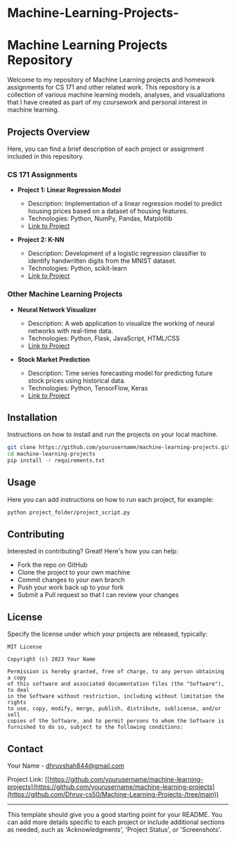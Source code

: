 # Machine-Learning-Projects-


# Machine Learning Projects Repository

Welcome to my repository of Machine Learning projects and homework assignments for CS 171 and other related work. This repository is a collection of various machine learning models, analyses, and visualizations that I have created as part of my coursework and personal interest in machine learning.

## Projects Overview

Here, you can find a brief description of each project or assignment included in this repository.

### CS 171 Assignments

- **Project 1: Linear Regression Model**
  - Description: Implementation of a linear regression model to predict housing prices based on a dataset of housing features.
  - Technologies: Python, NumPy, Pandas, Matplotlib
  - [Link to Project](#)

- **Project 2: K-NN**
  - Description: Development of a logistic regression classifier to identify handwritten digits from the MNIST dataset.
  - Technologies: Python, scikit-learn
  - [Link to Project](#)

### Other Machine Learning Projects

- **Neural Network Visualizer**
  - Description: A web application to visualize the working of neural networks with real-time data.
  - Technologies: Python, Flask, JavaScript, HTML/CSS
  - [Link to Project](#)

- **Stock Market Prediction**
  - Description: Time series forecasting model for predicting future stock prices using historical data.
  - Technologies: Python, TensorFlow, Keras
  - [Link to Project](#)

## Installation

Instructions on how to install and run the projects on your local machine.

```bash
git clone https://github.com/yourusername/machine-learning-projects.git
cd machine-learning-projects
pip install -r requirements.txt
```

## Usage

Here you can add instructions on how to run each project, for example:

```bash
python project_folder/project_script.py
```

## Contributing

Interested in contributing? Great! Here's how you can help:
- Fork the repo on GitHub
- Clone the project to your own machine
- Commit changes to your own branch
- Push your work back up to your fork
- Submit a Pull request so that I can review your changes

## License

Specify the license under which your projects are released, typically:

```text
MIT License

Copyright (c) 2023 Your Name

Permission is hereby granted, free of charge, to any person obtaining a copy
of this software and associated documentation files (the "Software"), to deal
in the Software without restriction, including without limitation the rights
to use, copy, modify, merge, publish, distribute, sublicense, and/or sell
copies of the Software, and to permit persons to whom the Software is
furnished to do so, subject to the following conditions:
```

## Contact

Your Name - dhruvshah844@gmail.com

Project Link: [[https://github.com/yourusername/machine-learning-projects](https://github.com/yourusername/machine-learning-projects](https://github.com/Dhruv-cs50/Machine-Learning-Projects-/tree/main))

---

This template should give you a good starting point for your README. You can add more details specific to each project or include additional sections as needed, such as 'Acknowledgments', 'Project Status', or 'Screenshots'.

